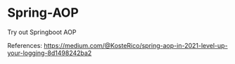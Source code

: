 # Spring-AOP
Try out Springboot AOP

References:
https://medium.com/@KosteRico/spring-aop-in-2021-level-up-your-logging-8d1498242ba2

